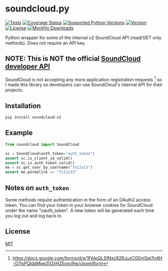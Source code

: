 # soundcloud.py

[![Tests](https://github.com/7x11x13/soundcloud.py/actions/workflows/ci.yml/badge.svg)](https://github.com/7x11x13/soundcloud.py/actions/workflows/ci.yml)
[![Coverage Status](https://coveralls.io/repos/github/7x11x13/soundcloud.py/badge.svg?branch=main)](https://coveralls.io/github/7x11x13/soundcloud.py?branch=main)
[![Supported Python Versions](https://img.shields.io/badge/python-3.7%2C%203.8%2C%203.9%2C%203.10%2C%203.11%2C%203.12-blue.svg)](https://pypi.org/project/soundcloud-v2/)
[![Version](https://img.shields.io/pypi/v/soundcloud-v2.svg)](https://pypi.org/project/soundcloud-v2/)
[![License](https://img.shields.io/pypi/l/soundcloud-v2.svg)](https://pypi.org/project/soundcloud-v2/)
[![Monthly Downloads](https://pepy.tech/badge/soundcloud-v2/month)](https://pepy.tech/project/soundcloud-v2)

Python wrapper for some of the internal v2 SoundCloud API (read/GET only methods). Does not require an API key.

## NOTE: This is NOT the official [SoundCloud developer API](https://developers.soundcloud.com/docs/api/guide)

SoundCloud is not accepting any more application registration requests [^1] so
I made this library so developers can use SoundCloud's internal API for their projects.


[^1]: https://docs.google.com/forms/d/e/1FAIpQLSfNxc82RJuzC0DnISat7n4H-G7IsPQIdaMpe202iiHZEoso9w/closedform

## Installation

```bash
pip install soundcloud-v2
```

## Example

```python
from soundcloud import SoundCloud

sc = SoundCloud(auth_token="auth_token")
assert sc.is_client_id_valid()
assert sc.is_auth_token_valid()
me = sc.get_user_by_username("7x11x13")
assert me.permalink == "7x11x13"
```

## Notes on `auth_token`
Some methods require authentication in the form of an OAuth2 access token.
You can find your token in your browser cookies for SoundCloud under the name "oauth_token".
A new token will be generated each time you log out and log back in.

## License
[MIT](https://choosealicense.com/licenses/mit/)

